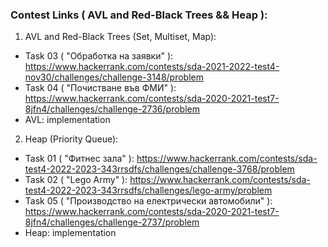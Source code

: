 ### Contest Links ( AVL and Red-Black Trees && Heap ):

1. AVL and Red-Black Trees (Set, Multiset, Map):
- Task 03 ( "Обработка на заявки" ): https://www.hackerrank.com/contests/sda-2021-2022-test4-nov30/challenges/challenge-3148/problem
- Task 04 ( "Почистване във ФМИ" ): https://www.hackerrank.com/contests/sda-2020-2021-test7-8jfn4/challenges/challenge-2736/problem
- AVL: implementation

2. Heap (Priority Queue):
- Task 01 ( "Фитнес зала" ): https://www.hackerrank.com/contests/sda-test4-2022-2023-343rrsdfs/challenges/challenge-3768/problem 
- Task 02 ( "Lego Army" ): https://www.hackerrank.com/contests/sda-test4-2022-2023-343rrsdfs/challenges/lego-army/problem
- Task 05 ( "Производство на електрически автомобили" ): https://www.hackerrank.com/contests/sda-2020-2021-test7-8jfn4/challenges/challenge-2737/problem
- Heap: implementation
